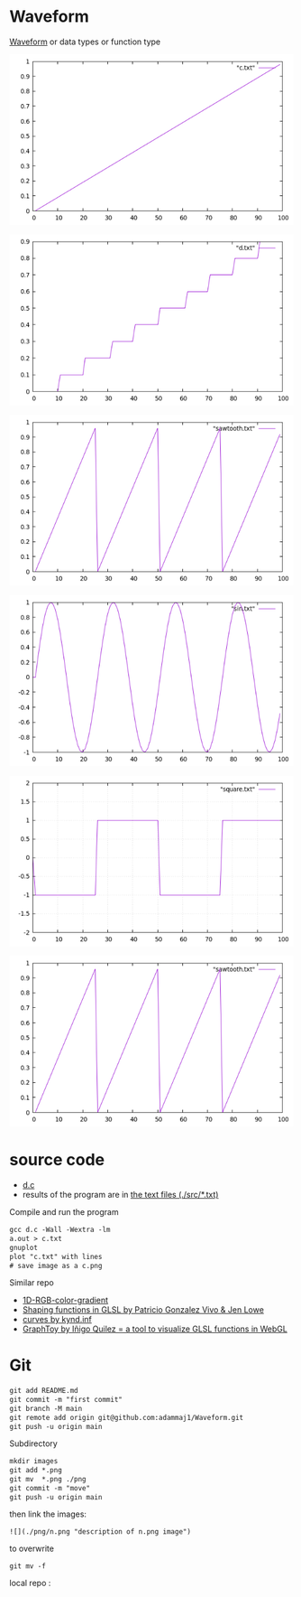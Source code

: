 # Waveform
[Waveform](https://en.wikipedia.org/wiki/Waveform) or data types or function type



![](./png/continous.png "") 

![](./png/discrete.png "") 

![](./png/sawtooth.png "") 

![](./png/sin.png "") 

![](./png/square.png "") 

![](./png/sawtooth.png "") 


# source code
* [d.c](./src/d.c)
* results of the program  are in [the text files (./src/*.txt)](./src)


Compile and run the program

```
gcc d.c -Wall -Wextra -lm
a.out > c.txt
gnuplot
plot "c.txt" with lines 
# save image as a c.png
```
   

Similar repo
* [1D-RGB-color-gradient](https://github.com/adammaj1/1D-RGB-color-gradient)
* [Shaping functions in GLSL by Patricio Gonzalez Vivo & Jen Lowe](https://thebookofshaders.com/05/)
* [curves by kynd.inf ](https://www.flickr.com/photos/kynd/9546075099/in/photostream/)
* [GraphToy by Iñigo Quilez = a tool to visualize GLSL functions in WebGL](https://graphtoy.com/)


# Git


```
git add README.md
git commit -m "first commit"
git branch -M main
git remote add origin git@github.com:adammaj1/Waveform.git
git push -u origin main
```

Subdirectory

```
mkdir images
git add *.png
git mv  *.png ./png
git commit -m "move"
git push -u origin main

```

then link the images:

```
![](./png/n.png "description of n.png image") 
```
to overwrite

```
git mv -f 
```

local repo : 
